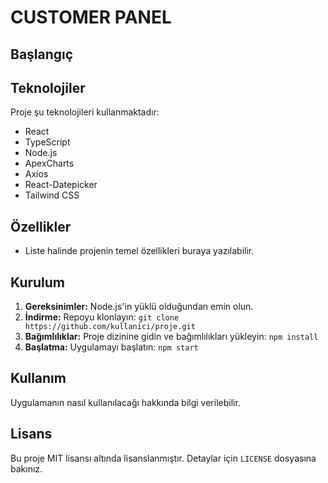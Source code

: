 
  <h1>CUSTOMER PANEL</h1>



  <h2>Başlangıç</h2>



  <h2>Teknolojiler</h2>

  <p>Proje şu teknolojileri kullanmaktadır:</p>

  <ul>
    <li>React</li>
    <li>TypeScript</li>
    <li>Node.js</li>
    <li>ApexCharts</li>
    <li>Axios</li>
    <li>React-Datepicker</li>
    <li>Tailwind CSS</li>
  </ul>

  <h2>Özellikler</h2>

  <ul>
    <li>Liste halinde projenin temel özellikleri buraya yazılabilir.</li>
  </ul>

  <h2>Kurulum</h2>

  <ol>
    <li><strong>Gereksinimler:</strong> Node.js'in yüklü olduğundan emin olun.</li>
    <li><strong>İndirme:</strong> Repoyu klonlayın: <code>git clone https://github.com/kullanici/proje.git</code></li>
    <li><strong>Bağımlılıklar:</strong> Proje dizinine gidin ve bağımlılıkları yükleyin: <code>npm install</code></li>
    <li><strong>Başlatma:</strong> Uygulamayı başlatın: <code>npm start</code></li>
  </ol>

  <h2>Kullanım</h2>

  <p>Uygulamanın nasıl kullanılacağı hakkında bilgi verilebilir.</p>




  <h2>Lisans</h2>

  <p>Bu proje MIT lisansı altında lisanslanmıştır. Detaylar için <code>LICENSE</code> dosyasına bakınız.</p>



